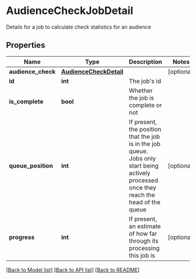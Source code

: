 # AudienceCheckJobDetail

Details for a job to calculate check statistics for an audience
## Properties
Name | Type | Description | Notes
------------ | ------------- | ------------- | -------------
**audience_check** | [**AudienceCheckDetail**](AudienceCheckDetail.md) |  | [optional] 
**id** | **int** | The job&#39;s id | 
**is_complete** | **bool** | Whether the job is complete or not | 
**queue_position** | **int** | If present, the position that the job is in the job queue.  Jobs only start being actively processed once they reach the head of the queue | [optional] 
**progress** | **int** | If present, an estimate of how far through its processing this job is | [optional] 

[[Back to Model list]](../README.md#documentation-for-models) [[Back to API list]](../README.md#documentation-for-api-endpoints) [[Back to README]](../README.md)


